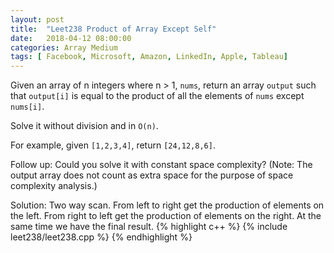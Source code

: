 ```yaml
---
layout: post
title:  "Leet238 Product of Array Except Self"
date:   2018-04-12 08:00:00
categories: Array Medium
tags: [ Facebook, Microsoft, Amazon, LinkedIn, Apple, Tableau]
---
```


Given an array of n integers where n > 1, `nums`, return an array `output` such that `output[i]` is equal to the product of all the elements of `nums` except `nums[i]`.

Solve it without division and in `O(n)`.

For example, given `[1,2,3,4]`, return `[24,12,8,6]`.

Follow up:
Could you solve it with constant space complexity? (Note: The output array does not count as extra space for the purpose of space complexity analysis.)

Solution: Two way scan. From left to right get the production of elements on the left. From right to left get the production of elements on the right. At the same time we have the final result.
{% highlight c++ %}
{% include leet238/leet238.cpp %}
{% endhighlight %} 